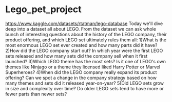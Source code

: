 # Lego_pet_project
https://www.kaggle.com/datasets/rtatman/lego-database
Today we'll dive deep into a dataset all about LEGO. From the dataset we can ask whole bunch of interesting questions about the history of the LEGO company, their product offering, and which LEGO set ultimately rules them all:
1)What is the most enormous LEGO set ever created and how many parts did it have?
2)How did the LEGO company start out? In which year were the first LEGO sets released and how many sets did the company sell when it first launched?
3)Which LEGO theme has the most sets? Is it one of LEGO's own themes like Ninjago or a theme they licensed liked Harry Potter or Marvel Superheroes?
4)When did the LEGO company really expand its product offering? Can we spot a change in the company strategy based on how many themes and sets did it released year-on-year?
5)Did LEGO sets grow in size and complexity over time? Do older LEGO sets tend to have more or fewer parts than newer sets?
